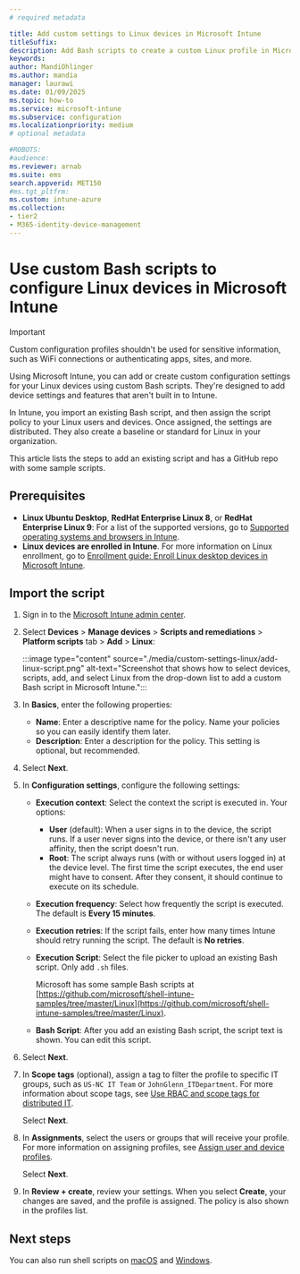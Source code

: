 ```yaml
---
# required metadata

title: Add custom settings to Linux devices in Microsoft Intune
titleSuffix:
description: Add Bash scripts to create a custom Linux profile in Microsoft Intune. Use the script to create, use, and control custom settings and features on Linux devices. This custom profile can then be assigned or distributed to Linux devices in your organization to create a baseline or standard.
keywords:
author: MandiOhlinger
ms.author: mandia
manager: laurawi
ms.date: 01/09/2025
ms.topic: how-to
ms.service: microsoft-intune
ms.subservice: configuration
ms.localizationpriority: medium
# optional metadata

#ROBOTS:
#audience:
ms.reviewer: arnab
ms.suite: ems
search.appverid: MET150
#ms.tgt_pltfrm:
ms.custom: intune-azure
ms.collection:
- tier2
- M365-identity-device-management
---
```


# Use custom Bash scripts to configure Linux devices in Microsoft Intune

> [!IMPORTANT]
> Custom configuration profiles shouldn't be used for sensitive information, such as WiFi connections or authenticating apps, sites, and more.

Using Microsoft Intune, you can add or create custom configuration settings for your Linux devices using custom Bash scripts. They're designed to add device settings and features that aren't built in to Intune.

In Intune, you import an existing Bash script, and then assign the script policy to your Linux users and devices. Once assigned, the settings are distributed. They also create a baseline or standard for Linux in your organization.

This article lists the steps to add an existing script and has a GitHub repo with some sample scripts.

## Prerequisites

- **Linux Ubuntu Desktop**, **RedHat Enterprise Linux 8**, or **RedHat Enterprise Linux 9**: For a list of the supported versions, go to [Supported operating systems and browsers in Intune](../fundamentals/supported-devices-browsers.md).
- **Linux devices are enrolled in Intune**. For more information on Linux enrollment, go to [Enrollment guide: Enroll Linux desktop devices in Microsoft Intune](../fundamentals/deployment-guide-enrollment-linux.md).  

## Import the script

1. Sign in to the [Microsoft Intune admin center](https://go.microsoft.com/fwlink/?linkid=2109431).
2. Select **Devices** > **Manage devices** > **Scripts and remediations** > **Platform scripts** tab > **Add** > **Linux**:

    :::image type="content" source="./media/custom-settings-linux/add-linux-script.png" alt-text="Screenshot that shows how to select devices, scripts, add, and select Linux from the drop-down list to add a custom Bash script in Microsoft Intune.":::

3. In **Basics**, enter the following properties:

    - **Name**: Enter a descriptive name for the policy. Name your policies so you can easily identify them later.
    - **Description**: Enter a description for the policy. This setting is optional, but recommended.

4. Select **Next**.

5. In **Configuration settings**, configure the following settings:

    - **Execution context**: Select the context the script is executed in. Your options:
      - **User** (default): When a user signs in to the device, the script runs. If a user never signs into the device, or there isn't any user affinity, then the script doesn't run.
      - **Root**: The script always runs (with or without users logged in) at the device level. The first time the script executes, the end user might have to consent. After they consent, it should continue to execute on its schedule.

    - **Execution frequency**: Select how frequently the script is executed. The default is **Every 15 minutes**.

    - **Execution retries**: If the script fails, enter how many times Intune should retry running the script. The default is **No retries**.

    - **Execution Script**: Select the file picker to upload an existing Bash script. Only add `.sh` files.  

      Microsoft has some sample Bash scripts at [https://github.com/microsoft/shell-intune-samples/tree/master/Linux](https://github.com/microsoft/shell-intune-samples/tree/master/Linux).

    - **Bash Script**: After you add an existing Bash script, the script text is shown. You can edit this script.

6. Select **Next**.
7. In **Scope tags** (optional), assign a tag to filter the profile to specific IT groups, such as `US-NC IT Team` or `JohnGlenn_ITDepartment`. For more information about scope tags, see [Use RBAC and scope tags for distributed IT](../fundamentals/scope-tags.md).

    Select **Next**.

8. In **Assignments**, select the users or groups that will receive your profile. For more information on assigning profiles, see [Assign user and device profiles](device-profile-assign.md).

    Select **Next**.

9. In **Review + create**, review your settings. When you select **Create**, your changes are saved, and the profile is assigned. The policy is also shown in the profiles list.

## Next steps

You can also run shell scripts on [macOS](../apps/macos-shell-scripts.md) and [Windows](../apps/intune-management-extension.md).
